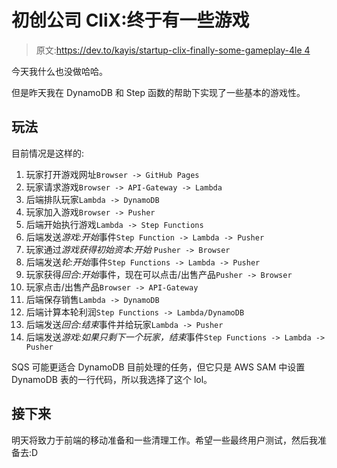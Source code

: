 # 初创公司 CliX:终于有一些游戏

> 原文:[https://dev.to/kayis/startup-clix-finally-some-gameplay-4le 4](https://dev.to/kayis/startup-clix-finally-some-gameplay--4le4)

今天我什么也没做哈哈。

但是昨天我在 DynamoDB 和 Step 函数的帮助下实现了一些基本的游戏性。

## [](#gameplay)玩法

目前情况是这样的:

1.  玩家打开游戏网址`Browser -> GitHub Pages`
2.  玩家请求游戏`Browser -> API-Gateway -> Lambda`
3.  后端排队玩家`Lambda -> DynamoDB`
4.  玩家加入游戏`Browser -> Pusher`
5.  后端开始执行游戏`Lambda -> Step Functions`
6.  后端发送*游戏:开始*事件`Step Function -> Lambda -> Pusher`
7.  玩家通过*游戏获得初始资本:开始* `Pusher -> Browser`
8.  后端发送*轮:开始*事件`Step Functions -> Lambda -> Pusher`
9.  玩家获得*回合:开始*事件，现在可以点击/出售产品`Pusher -> Browser`
10.  玩家点击/出售产品`Browser -> API-Gateway`
11.  后端保存销售`Lambda -> DynamoDB`
12.  后端计算本轮利润`Step Functions -> Lambda/DynamoDB`
13.  后端发送*回合:结束*事件并给玩家`Lambda -> Pusher`
14.  后端发送*游戏:如果只剩下一个玩家，结束*事件`Step Functions -> Lambda -> Pusher`

SQS 可能更适合 DynamoDB 目前处理的任务，但它只是 AWS SAM 中设置 DynamoDB 表的一行代码，所以我选择了这个 lol。

## [](#next)接下来

明天将致力于前端的移动准备和一些清理工作。希望一些最终用户测试，然后我准备去:D